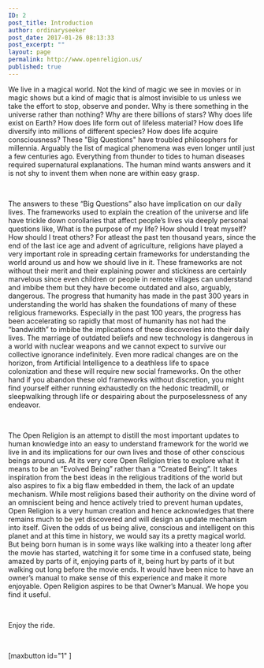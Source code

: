 ```yaml
---
ID: 2
post_title: Introduction
author: ordinaryseeker
post_date: 2017-01-26 08:13:33
post_excerpt: ""
layout: page
permalink: http://www.openreligion.us/
published: true
---
```

We live in a magical world. Not the kind of magic we see in movies or in magic shows but a kind of magic that is almost invisible to us unless we take the effort to stop, observe and ponder. Why is there something in the universe rather than nothing? Why are there billions of stars? Why does life exist on Earth? How does life form out of lifeless material? How does life diversify into millions of different species? How does life acquire consciousness? These "Big Questions" have troubled philosophers for millennia. Arguably the list of magical phenomena was even longer until just a few centuries ago. Everything from thunder to tides to human diseases required supernatural explanations. The human mind wants answers and it is not shy to invent them when none are within easy grasp.

&nbsp;

The answers to these “Big Questions” also have implication on our daily lives. The frameworks used to explain the creation of the universe and life have trickle down corollaries that affect people’s lives via deeply personal questions like, What is the purpose of my life? How should I treat myself? How should I treat others? For atleast the past ten thousand years, since the end of the last ice age and advent of agriculture, religions have played a very important role in spreading certain frameworks for understanding the world around us and how we should live in it. These frameworks are not without their merit and their explaining power and stickiness are certainly marvelous since even children or people in remote villages can understand and imbibe them but they have become outdated and also, arguably, dangerous.
The progress that humanity has made in the past 300 years in understanding the world has shaken the foundations of many of these religious frameworks. Especially in the past 100 years, the progress has been accelerating so rapidly that most of humanity has not had the “bandwidth” to imbibe the implications of these discoveries into their daily lives. The marriage of outdated beliefs and new technology is dangerous in a world with nuclear weapons and we cannot expect to survive our collective ignorance indefinitely. Even more radical changes are on the horizon, from Artificial Intelligence to a deathless life to space colonization and these will require new social frameworks. On the other hand if you abandon these old frameworks without discretion, you might find yourself either running exhaustedly on the hedonic treadmill, or sleepwalking through life or despairing about the purposelessness of any endeavor.

&nbsp;

The Open Religion is an attempt to distill the most important updates to human knowledge into an easy to understand framework for the world we live in and its implications for our own lives and those of other conscious beings around us. At its very core Open Religion tries to explore what it means to be an “Evolved Being” rather than a “Created Being”. It takes inspiration from the best ideas in the religious traditions of the world but also aspires to fix a big flaw embedded in them, the lack of an update mechanism. While most religions based their authority on the divine word of an omniscient being and hence actively tried to prevent human updates, Open Religion is a very human creation and hence acknowledges that there remains much to be yet discovered and will design an update mechanism into itself.
Given the odds of us being alive, conscious and intelligent on this planet and at this time in history, we would say its a pretty magical world. But being born human is in some ways like walking into a theater long after the movie has started, watching it for some time in a confused state, being amazed by parts of it, enjoying parts of it, being hurt by parts of it but walking out long before the movie ends. It would have been nice to have an owner’s manual to make sense of this experience and make it more enjoyable. Open Religion aspires to be that Owner’s Manual. We hope you find it useful.

&nbsp;

Enjoy the ride.

&nbsp;

[maxbutton id="1" ]